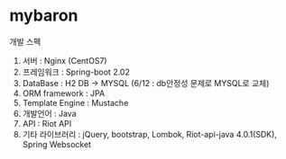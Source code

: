 # mybaron


개발 스펙
1.	서버 : Nginx (CentOS7)
2.	프레임워크 : Spring-boot 2.02
3.	DataBase : H2 DB → MYSQL   (6/12 : db안정성 문제로 MYSQL로 교체)
4.	ORM framework : JPA
5.	Template Engine : Mustache
6.	개발언어 : Java
7.	API : Riot API
8.	기타 라이브러리 : jQuery, bootstrap, Lombok, Riot-api-java 4.0.1(SDK), Spring Websocket

